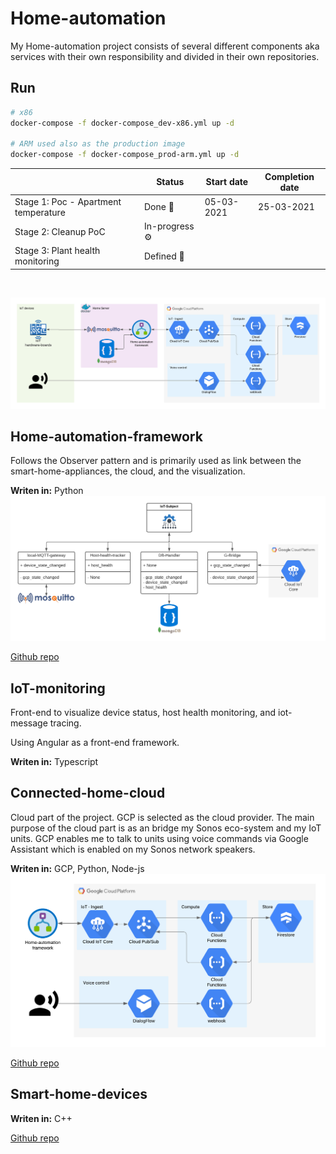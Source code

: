 # Home-automation

My Home-automation project consists of several different components aka services with their own responsibility and divided in their own repositories.

## Run

```sh
# x86
docker-compose -f docker-compose_dev-x86.yml up -d

# ARM used also as the production image
docker-compose -f docker-compose_prod-arm.yml up -d
```

|                                      | Status             | Start date | Completion date |
|--------------------------------------|--------------------|------------|-----------------|
| Stage 1: Poc - Apartment temperature | Done :beers:       | 05-03-2021 | 25-03-2021      |
| Stage 2: Cleanup PoC                 | In-progress :gear: |            |                 |
| Stage 3: Plant health monitoring     | Defined :dart:     |            |                 |

&nbsp;

![Architecture](static/architecture/Home-automation.png "Architectural overview")

## Home-automation-framework

Follows the Observer pattern and is primarily used as link between the smart-home-appliances, the cloud, and the visualization.

**Writen in:** Python
![Architecture](static/architecture/Home-automation-framework.png "Architectural overview")

[Github repo](https://github.com/DankersW/home-automation-framework)

## IoT-monitoring

Front-end to visualize device status, host health monitoring, and iot-message tracing.

Using Angular as a front-end framework.

**Writen in:** Typescript

## Connected-home-cloud

Cloud part of the project. GCP is selected as the cloud provider. The main purpose of the cloud part is as an bridge my
Sonos eco-system and my IoT units. GCP enables me to talk to units using voice commands via Google Assistant which is
enabled on my Sonos network speakers.  

**Writen in:** GCP, Python, Node-js
![Architecture](static/architecture/Connected-home-cloud.png "Architectural overview")

[Github repo](https://github.com/DankersW/connected-home-cloud)

## Smart-home-devices

**Writen in:** C++

[Github repo](https://github.com/DankersW/smart-home-devices)
